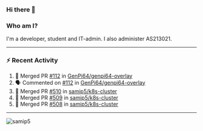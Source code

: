 ### Hi there 👋

### Who am I?
I'm a developer, student and IT-admin. I also administer AS213021.

---
### :zap: Recent Activity
<!--START_SECTION:activity-->
1. 🎉 Merged PR [#112](https://github.com/GenPi64/genpi64-overlay/pull/112) in [GenPi64/genpi64-overlay](https://github.com/GenPi64/genpi64-overlay)
2. 🗣 Commented on [#112](https://github.com/GenPi64/genpi64-overlay/issues/112) in [GenPi64/genpi64-overlay](https://github.com/GenPi64/genpi64-overlay)
3. 🎉 Merged PR [#510](https://github.com/samip5/k8s-cluster/pull/510) in [samip5/k8s-cluster](https://github.com/samip5/k8s-cluster)
4. 🎉 Merged PR [#509](https://github.com/samip5/k8s-cluster/pull/509) in [samip5/k8s-cluster](https://github.com/samip5/k8s-cluster)
5. 🎉 Merged PR [#508](https://github.com/samip5/k8s-cluster/pull/508) in [samip5/k8s-cluster](https://github.com/samip5/k8s-cluster)
<!--END_SECTION:activity-->
---

<img align="center" src="https://github-readme-stats.vercel.app/api?username=samip5&show_icons=true" alt="samip5" />
